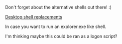 Don't forget about the alternative shells out there! :)  
  
[Desktop shell replacements](http://en.wikipedia.org/wiki/Desktop_shell_replacement)  
  
In case you want to run an explorer.exe like shell.  
  
I'm thinking maybe this could be ran as a logon script?